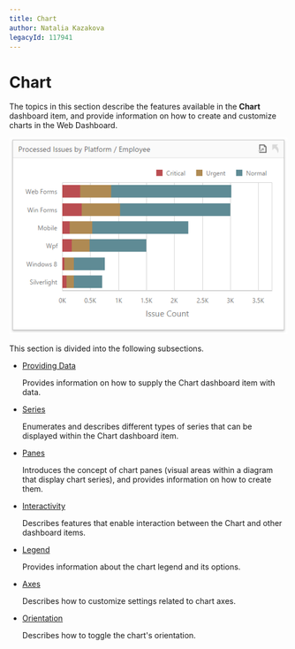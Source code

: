 ```yaml
---
title: Chart
author: Natalia Kazakova
legacyId: 117941
---
```

# Chart
The topics in this section describe the features available in the **Chart** dashboard item, and provide information on how to create and customize charts in the Web Dashboard.

![wdd-dashboard-items-chart](../../../images/img125118.png)

This section is divided into the following subsections.
* [Providing Data](chart/providing-data.md)
	
	Provides information on how to supply the Chart dashboard item with data.
* [Series](chart/series.md)
	
	Enumerates and describes different types of series that can be displayed within the Chart dashboard item.
* [Panes](chart/panes.md)
	
	Introduces the concept of chart panes (visual areas within a diagram that display chart series), and provides information on how to create them.
* [Interactivity](chart/interactivity.md)
	
	Describes features that enable interaction between the Chart and other dashboard items.
* [Legend](chart/legend.md)
	
	Provides information about the chart legend and its options.
* [Axes](chart/axes.md)
	
	Describes how to customize settings related to chart axes.
* [Orientation](chart/orientation.md)
	
	Describes how to toggle the chart's orientation.